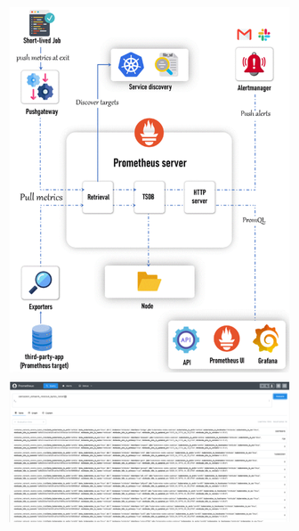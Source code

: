 ![Prometheus Architecture](../Statics/image/prometheus-architecture.gif)

![Prometheus](../Statics/diagrams/Prometheus.png)
